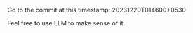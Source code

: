 Go to the commit at this timestamp:
20231220T014600+0530

Feel free to use LLM to make sense of it.
